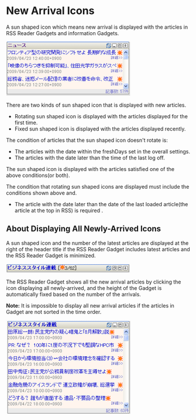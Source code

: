 # New Arrival Icons

A sun shaped icon which means new arrival is displayed with the articles in RSS Reader Gadgets and information Gadgets.

![The latest mark]

There are two kinds of sun shaped icon that is displayed with new articles.

* Rotating sun shaped icon is displayed with the articles displayed for the first time.
* Fixed sun shaped icon is displayed with the articles displayed recently.

The condition of articles that the sun shaped icon doesn't rotate is:

* The articles with the date within the freshDays set in the overall settings.
* The articles with the date later than the time of the last log off.

The sun shaped icon is displayed with the articles satisfied one of the above conditions(or both).

The condition that rotating sun shaped icons are displayed must include the conditions shown above and.

* The article with the date later than the date of the last loaded article(the article at the top in RSS) is required .


## About Displaying All Newly-Arrived Icons

A sun shaped icon and the number of the latest articles are displayed at the right of the header title if the RSS Reader Gadget includes latest articles and the RSS Reader Gadget is minimized.

![Display of article count when the RSS Reader is minimized]

The RSS Reader Gadget shows all the new arrival articles by clicking the icon displaying all newly-arrived, and the height of the Gadget is automatically fixed based on the number of the arrivals.

**Note:** It is impossible to display all new arrival articles if the articles in Gadget are not sorted in the time order.

![All new arrival articles]


[The latest mark]: images/etc/new-arrival-icons-1.png
[Display of article count when the RSS Reader is minimized]: images/etc/new-arrival-icons-2.png
[All new arrival articles]: images/etc/new-arrival-icons-3.png
